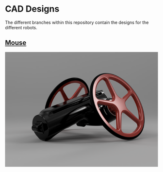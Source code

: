 # CAD Designs

The different branches within this repository contain the designs for the different robots.

[Mouse](https://github.com/pakobots/cad/tree/mouse)
---
![Mouse](img/mouse.png?raw=true "Mouse")
